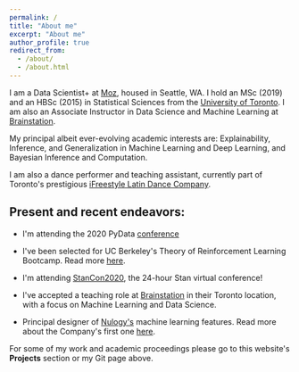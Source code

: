 ```yaml
---
permalink: /
title: "About me"
excerpt: "About me"
author_profile: true
redirect_from:
  - /about/
  - /about.html
---
```


I am a Data Scientist+ at [Moz](https://moz.com/), housed in Seattle, WA. I hold an MSc (2019) and an HBSc (2015) in Statistical Sciences from the [University of Toronto](https://www.utoronto.ca/). I am also an Associate Instructor in Data Science and Machine Learning at [Brainstation](https://brainstation.io/).

My principal albeit ever-evolving academic interests are: Explainability, Inference, and Generalization in Machine Learning and Deep Learning, and Bayesian Inference and Computation.

I am also a dance performer and teaching assistant, currently part of Toronto's prestigious [iFreestyle Latin Dance Company](http://www.ifreestyle.ca/).

Present and recent endeavors:
---

* I'm attending the 2020 PyData [conference](https://global.pydata.org/)

* I've been selected for UC Berkeley's Theory of Reinforcement Learning Bootcamp. Read more [here](https://simons.berkeley.edu/workshops/rl-2020-bc).

* I'm attending [StanCon2020](https://www.stancon.mc-stan.org/), the 24-hour Stan virtual conference!

* I've accepted a teaching role at [Brainstation](https://brainstation.io/) in their Toronto location, with a focus on Machine Learning and Data Science.

* Principal designer of [Nulogy's](https://nulogy.com/) machine learning features. Read more about the Company's first one [here](https://ca.finance.yahoo.com/news/nulogy-releases-first-ai-powered-160000637.html).

For some of my work and academic proceedings please go to this website's **Projects** section or my Git page above.

